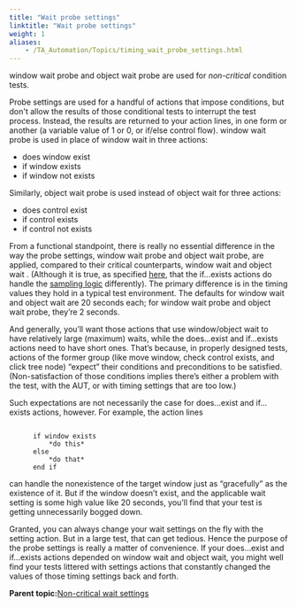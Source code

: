 ```yaml
--- 
title: "Wait probe settings"
linktitle: "Wait probe settings"
weight: 1
aliases: 
    - /TA_Automation/Topics/timing_wait_probe_settings.html
---
```


window wait probe and object wait probe are used for *non-critical* condition tests.

Probe settings are used for a handful of actions that impose conditions, but don't allow the results of those conditional tests to interrupt the test process. Instead, the results are returned to your action lines, in one form or another \(a variable value of 1 or 0, or if/else control flow\). window wait probe is used in place of window wait in three actions:

-   does window exist
-   if window exists
-   if window not exists

Similarly, object wait probe is used instead of object wait for three actions:

-   does control exist
-   if control exists
-   if control not exists

From a functional standpoint, there is really no essential difference in the way the probe settings, window wait probe and object wait probe, are applied, compared to their critical counterparts, window wait and object wait . \(Although it is true, as specified [here](/TA_Automation/Topics/timing_sampling_logic.html#imgtbl_sampling_logic_if), that the if...exists actions do handle the [sampling logic](/TA_Automation/Topics/timing_sampling_logic.html) differently\). The primary difference is in the timing values they hold in a typical test environment. The defaults for window wait and object wait are 20 seconds each; for window wait probe and object wait probe, they’re 2 seconds.

And generally, you’ll want those actions that use window/object wait to have relatively large \(maximum\) waits, while the does…exist and if…exists actions need to have short ones. That’s because, in properly designed tests, actions of the former group \(like move window, check control exists, and click tree node\) “expect” their conditions and preconditions to be satisfied. \(Non-satisfaction of those conditions implies there’s either a problem with the test, with the AUT, or with timing settings that are too low.\)

Such expectations are not necessarily the case for does…exist and if…exists actions, however. For example, the action lines

```
  
      if window exists
          *do this*
      else
          *do that*
      end if

```

can handle the nonexistence of the target window just as “gracefully” as the existence of it. But if the window doesn’t exist, and the applicable wait setting is some high value like 20 seconds, you’ll find that your test is getting unnecessarily bogged down.

Granted, you can always change your wait settings on the fly with the setting action. But in a large test, that can get tedious. Hence the purpose of the probe settings is really a matter of convenience. If your does…exist and if…exists actions depended on window wait and object wait, you might well find your tests littered with settings actions that constantly changed the values of those timing settings back and forth.

**Parent topic:**[Non-critical wait settings](/TA_Automation/Topics/timing_noncritical_wait_settings.html)

